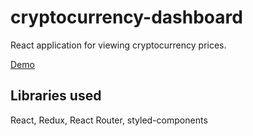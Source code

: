 # cryptocurrency-dashboard
React application for viewing cryptocurrency prices.

[Demo](https://turtles.github.io/cryptocurrency-dashboard/)

## Libraries used
React, Redux, React Router, styled-components

